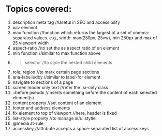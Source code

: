 # Topics covered:

1. description meta tag //Useful in SEO and accessibility
2. nav element
3. max function //function which returns the largest of a set of comma-separated values. e.g., width: max(250px, 25vw), min 250px and max of 25 viewport width
4. aspect-ratio //to set the as aspect ratio of an element
5. min function //similar to max function above
6. > selector //to style the nested child elements
7. role, region //to mark certain page sections
8. aria-labelledby //similar to label-for element
9. navigate to sections of a page
10. screen reader only text //refer the .sr-only class
11. ::before pseudo //inserts something before the content of each selected element(s).
12. content property //set content of an element
13. footer and address elements
14. fix element to top of viewport //here, header is fixed
15. list-style property //to manage ol/ul stytle
16. @media at-rule
17. accesskey //attribute accepts a space-separated list of access keys
